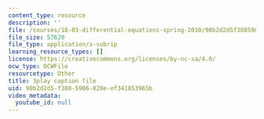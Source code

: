 ```yaml
---
content_type: resource
description: ''
file: /courses/18-03-differential-equations-spring-2010/90b2d2d5f3885906820eef341853965b_MdzfsfBNJIw.vtt
file_size: 57620
file_type: application/x-subrip
learning_resource_types: []
license: https://creativecommons.org/licenses/by-nc-sa/4.0/
ocw_type: OCWFile
resourcetype: Other
title: 3play caption file
uid: 90b2d2d5-f388-5906-820e-ef341853965b
video_metadata:
  youtube_id: null
---
```

